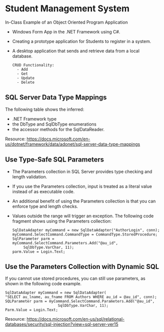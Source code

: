 # Student Management System
In-Class Example of an Object Oriented Program Application 
- Windows Form App in the .NET Framework using C#.
- Creating a prototype application for Students to register in a system.
- A desktop application that sends and retrieve data from a local database.

      CRUD Functionality:
        - Add
        - Get
        - Update
        - Delete
       
## SQL Server Data Type Mappings 
The following table shows the inferred:
- .NET Framework type
- the DbType and SqlDbType enumerations
- the accessor methods for the SqlDataReader.

Resource: https://docs.microsoft.com/en-us/dotnet/framework/data/adonet/sql-server-data-type-mappings

## Use Type-Safe SQL Parameters
- The Parameters collection in SQL Server provides type checking and length validation.
- If you use the Parameters collection, input is treated as a literal value instead of as executable code.
- An additional benefit of using the Parameters collection is that you can enforce type and length checks.
- Values outside the range will trigger an exception. The following code fragment shows using the Parameters collection: 

      SqlDataAdapter myCommand = new SqlDataAdapter("AuthorLogin", conn);  
      myCommand.SelectCommand.CommandType = CommandType.StoredProcedure;  
      SqlParameter parm = myCommand.SelectCommand.Parameters.Add("@au_id",  
           SqlDbType.VarChar, 11);  
      parm.Value = Login.Text;
      
## Use the Parameters Collection with Dynamic SQL
If you cannot use stored procedures, you can still use parameters, as shown in the following code example.

    SqlDataAdapter myCommand = new SqlDataAdapter(  
    "SELECT au_lname, au_fname FROM Authors WHERE au_id = @au_id", conn);  
    SQLParameter parm = myCommand.SelectCommand.Parameters.Add("@au_id",   
                            SqlDbType.VarChar, 11);  
    Parm.Value = Login.Text;
    
Resource: https://docs.microsoft.com/en-us/sql/relational-databases/security/sql-injection?view=sql-server-ver15
